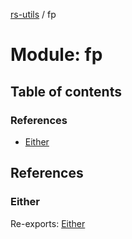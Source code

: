 [rs-utils](../README.md) / fp

# Module: fp

## Table of contents

### References

- [Either](fp.md#either)

## References

### Either

Re-exports: [Either](../classes/index.either.md)
